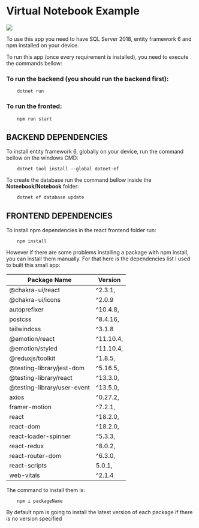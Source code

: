 #     Virtual Notebook Example

![](https://i.imgur.com/syerMxC.gif)

To use this app you need to have SQL Server 2018, entity framework 6 and npm installed on your device.

To run this app (once every requirement is installed), you need to execute the commands bellow:

### To run the backend (you should run the backend first):

```
    dotnet run
```
### To run the fronted:

```
    npm run start
```

## BACKEND DEPENDENCIES

To install entity framework 6, globally on your device, run the command bellow on the windows CMD:

```
    dotnet tool install --global dotnet-ef
```

To create the database run the command bellow inside the **Noteebook/Notebook** folder:

```
    dotnet ef database update
```

## FRONTEND DEPENDENCIES

To install npm dependencies in the react frontend folder run:

```
    npm install
```

However if there are some problems installing a package with npm install, you can install them manually. For that here is the dependencies list I used to built this small app:

Package Name | Version
------------ | --------
@chakra-ui/react| ^2.3.1,
@chakra-ui/icons| ^2.0.9
autoprefixer| ^10.4.8,
postcss| ^8.4.16,
tailwindcss| ^3.1.8
@emotion/react| ^11.10.4,
@emotion/styled| ^11.10.4,
@reduxjs/toolkit| ^1.8.5,
@testing-library/jest-dom| ^5.16.5,
@testing-library/react| ^13.3.0,
@testing-library/user-event| ^13.5.0,
axios| ^0.27.2,
framer-motion| ^7.2.1,
react| ^18.2.0,
react-dom| ^18.2.0,
react-loader-spinner| ^5.3.3,
react-redux| ^8.0.2,
react-router-dom| ^6.3.0,
react-scripts| 5.0.1,
web-vitals| ^2.1.4

The command to install them is:

```
    npm i packageName
```

By default npm is going to install the latest version of each package if there is no version specified